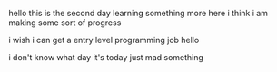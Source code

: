 hello this is the second day learning something more here
i think i am making some sort of progress

i wish i can get a entry level programming job
hello

i don't know what day it's today just mad something
